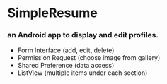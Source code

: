 # SimpleResume

### an Android app to display and edit profiles.

* Form Interface (add, edit, delete)
* Permission Request (choose image from gallery)
* Shared Preference (data access)
* ListView (multiple items under each section)

